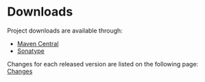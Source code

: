 # Downloads #

Project downloads are available through:

  * [Maven Central](http://repo1.maven.org/maven2/de/thetaphi/forbiddenapis/)
  * [Sonatype](http://oss.sonatype.org/content/repositories/releases/de/thetaphi/forbiddenapis/)

Changes for each released version are listed on the following page: [Changes](Changes.md)